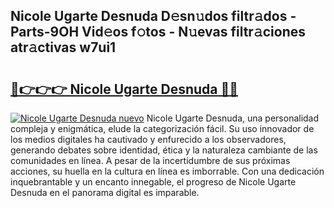 ## Nicole Ugarte Desnuda D𝚎sn𝚞dos filtr𝚊dos - Parts-9OH Vid𝚎os f𝚘tos - N𝚞evas filtr𝚊ciones atr𝚊ctivas w7ui1

# <h2><a href="http://mb56r0.tromn.icu/?c=Nicole+Ugarte+Desnuda">🔗👉👉👉 Nicole Ugarte Desnuda 🔗🔗</a></h2>

[![Nicole Ugarte Desnuda nuevo](https://i.imgur.com/pEAQMta.gif)](http://mb56r0.tromn.icu/?c=Nicole+Ugarte+Desnuda)
Nicole Ugarte Desnuda, una personalidad compleja y enigmática, elude la categorización fácil. Su uso innovador de los medios digitales ha cautivado y enfurecido a los observadores, generando debates sobre identidad, ética y la naturaleza cambiante de las comunidades en línea. A pesar de la incertidumbre de sus próximas acciones, su huella en la cultura en línea es imborrable. Con una dedicación inquebrantable y un encanto innegable, el progreso de Nicole Ugarte Desnuda en el panorama digital es imparable.
